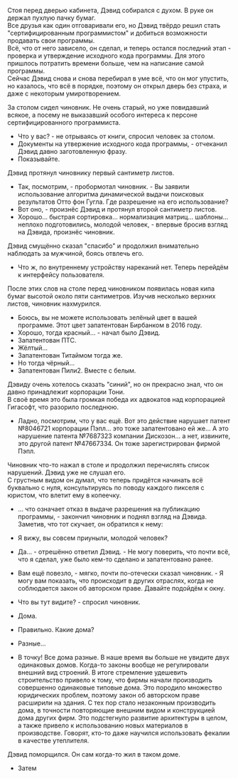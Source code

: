 Стоя перед дверью кабинета, Дэвид собирался с духом. В руке он держал пухлую пачку бумаг.  
Все друзья как один отговаривали его, но Дэвид твёрдо решил стать "сертифицированным программистом" и добиться возможности продавать свои программы.  
Всё, что от него зависело, он сделал, и теперь остался последний этап - проверка и утверждение исходного кода программы. Для этого пришлось потратить времени больше, чем на написание самой программы.  
Сейчас Дэвид снова и снова перебирал в уме всё, что он мог упустить, но казалось, что всё в порядке, поэтому он открыл дверь без страха, и даже с некоторым умиротворением.

За столом сидел чиновник. Не очень старый, но уже повидавший всякое, а посему не выказавший особого интереса к персоне сертифицированного программиста.
- Что у вас? - не отрываясь от книги, спросил человек за столом.
- Документы на утвержение исходного кода программы, - отчеканил Дэвид давно заготовленную фразу.
- Показывайте.

Дэвид протянул чиновнику первый сантиметр листов.
- Так, посмотрим, - пробормотал чиновник. - Вы заявили использование алгоритма динамической выдачи поисковых результатов Отто фон Гугла. Где разрешение на его использование?  
- Вот оно, - произнёс Дэвид и протянул второй сантиметр листов.  
- Хорошо... быстрая сортировка... нормализация матриц... шаблоны... неплохо подготовились, молодой человек, - впервые бросив взгляд на Дэвида, произнёс чиновник.

Дэвид смущённо сказал "спасибо" и продолжил внимательно наблюдать за мужчиной, боясь отвлечь его.
- Что ж, по внутреннему устройству нареканий нет. Теперь перейдём к интерфейсу пользователя.

После этих слов на столе перед чиновником появилась новая кипа бумаг высотой около пяти сантиметров.
Изучив несколько верхних листов, чиновник нахмурился.
- Боюсь, вы не можете использовать зелёный цвет в вашей программе. Этот цвет запатентован Бирбанком в 2016 году.
- Хорошо, тогда красный... - начал было Дэвид.
- Запатентован ПТС.
- Жёлтый...
- Запатентован Титаймом тогда же.
- Но тогда чёрный...
- Запатентован Пили2. Вместе с белым.

Дэвиду очень хотелось сказать "синий", но он прекрасно знал, что он давно принадлежит корпорации Тони.  
В своё время это была громкая победа их адвокатов над корпорацией Гигасофт, что разорило последнюю.

- Ладно, посмотрим, что у вас ещё. Вот это действие нарушает патент №8046721 корпорации Пэпл... это тоже запатентовано ей же... А это нарушение патента №7687323 компании Дискозон... а нет, извините, это другой патент №47667334. Он тоже зарегистрирован фирмой Пэпл.

Чиновник что-то нажал в столе и продолжил перечислять список нарушений. Дэвид уже не слушал его.  
С грустным видом он думал, что теперь придётся начинать всё буквально с нуля, консультируясь по поводу каждого пикселя с юристом, что влетит ему в копеечку.

- ... что означает отказ в выдаче разрешения на публикацию программы, - закончил чиновник и поднял взгляд на Дэвида.
Заметив, что тот скучает, он обратился к нему:
- Я вижу, вы совсем приуныли, молодой человек?
- Да... - отрешённо ответил Дэвид. - Не могу поверить, что почти всё, что я сделал, уже было кем-то сделано и запатентовано ранее.
- Вам ещё повезло, - мягко, почти по-отечески сказал чиновник. - Я могу вам показать, что происходит в других отраслях, когда не соблюдается закон об авторском праве. Давайте подойдём к окну.

- Что вы тут видите? - спросил чиновник.
- Дома.
- Правильно. Какие дома?
- Разные...
- В точку! Все дома разные. В наше время вы больше не увидите двух одинаковых домов. Когда-то законы вообще не регулировали внешний вид строений. В итоге стремление удешевить строительство привело к тому, что фирмы начали производить совершенно одинаковые типовые дома. Это породило множество юридических проблем, поэтому закон об авторском праве расширили на здания. С тех пор стало незаконным производить дома, в точности повторяющие внешним видом и конструкцией дома других фирм. Это подстегнуло развитие архитектуры в целом, а также привело к использованию новых материалов в производстве. Говорят, кто-то даже научился использовать фекалии в качестве утеплителя.

Дэвид поморщился. Он сам когда-то жил в таком доме.
- Затем 
